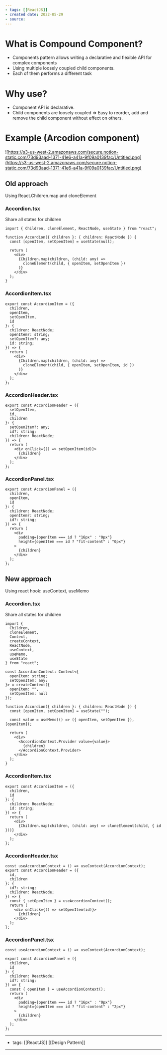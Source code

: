 ```yaml
---
- tags: [[ReactJS]]
- created date: 2022-05-29
- source: 
---
```


# What is Compound Component?

-   Components pattern allows writing a declarative and flexible API for complex components
-   Using multiple loosely coupled child components.
-   Each of them performs a different task

# Why use?

-   Component API is declarative.
-   Child components are loosely coupled ⇒ Easy to reorder, add and remove the child component without effect on others.

# Example (Arcodion component)

![https://s3-us-west-2.amazonaws.com/secure.notion-static.com/73d93aad-1371-41e6-a41a-9f09a0139fac/Untitled.png](https://s3-us-west-2.amazonaws.com/secure.notion-static.com/73d93aad-1371-41e6-a41a-9f09a0139fac/Untitled.png)

## Old approach

Using React.Children.map and cloneElement

### **Accordion.tsx**

Share all states for children

```tsx
import { Children, cloneElement, ReactNode, useState } from "react";

function Accordion({ children }: { children: ReactNode }) {
  const [openItem, setOpenItem] = useState(null);

  return (
    <div>
      {Children.map(children, (child: any) =>
        cloneElement(child, { openItem, setOpenItem })
      )}
    </div>
  );
}
```

### AccordionItem.tsx

```tsx
export const AccordionItem = ({
  children,
  openItem,
  setOpenItem,
  id
}: {
  children: ReactNode;
  openItem?: string;
  setOpenItem?: any;
  id: string;
}) => {
  return (
    <div>
      {Children.map(children, (child: any) =>
        cloneElement(child, { openItem, setOpenItem, id })
      )}
    </div>
  );
};
```

### AccordionHeader.tsx

```tsx
export const AccordionHeader = ({
  setOpenItem,
  id,
  children
}: {
  setOpenItem?: any;
  id?: string;
  children: ReactNode;
}) => {
  return (
    <div onClick={() => setOpenItem(id)}>
      {children}
    </div>
  );
};
```

### AccordionPanel.tsx

```tsx
export const AccordionPanel = ({
  children,
  openItem,
  id
}: {
  children: ReactNode;
  openItem?: string;
  id?: string;
}) => {
  return (
    <div
      padding={openItem === id ? "16px" : "0px"}
      height={openItem === id ? "fit-content" : "0px"}
    >
      {children}
    </div>
  );
};
```

## New approach

Using react hook: useContext, useMemo

### **Accordion.tsx**

Share all states for children

```tsx
import {
  Children,
  cloneElement,
  Context,
  createContext,
  ReactNode,
  useContext,
  useMemo,
  useState
} from "react";

const AccordionContext: Context<{
  openItem: string;
  setOpenItem: any;
}> = createContext({
  openItem: "",
  setOpenItem: null
});

function Accordion({ children }: { children: ReactNode }) {
  const [openItem, setOpenItem] = useState("");

  const value = useMemo(() => ({ openItem, setOpenItem }), [openItem]);

  return (
    <div>
      <AccordionContext.Provider value={value}>
        {children}
      </AccordionContext.Provider>
    </div>
  );
}
```

### AccordionItem.tsx

```tsx
export const AccordionItem = ({
  children,
  id
}: {
  children: ReactNode;
  id: string;
}) => {
  return (
    <div>
      {Children.map(children, (child: any) => cloneElement(child, { id }))}
    </div>
  );
};
```

### AccordionHeader.tsx

```tsx
const useAccordionContext = () => useContext(AccordionContext);
export const AccordionHeader = ({
  id,
  children
}: {
  id?: string;
  children: ReactNode;
}) => {
  const { setOpenItem } = useAccordionContext();
  return (
    <div onClick={() => setOpenItem(id)}>
      {children}
    </div>
  );
};
```

### AccordionPanel.tsx

```tsx
const useAccordionContext = () => useContext(AccordionContext);

export const AccordionPanel = ({
  children,
  id
}: {
  children: ReactNode;
  id?: string;
}) => {
  const { openItem } = useAccordionContext();
  return (
    <div
      padding={openItem === id ? "16px" : "0px"}
      height={openItem === id ? "fit-content" : "2px"}
    >
      {children}
    </div>
  );
};
```

---
- tags: [[ReactJS]] [[Design Pattern]]
---